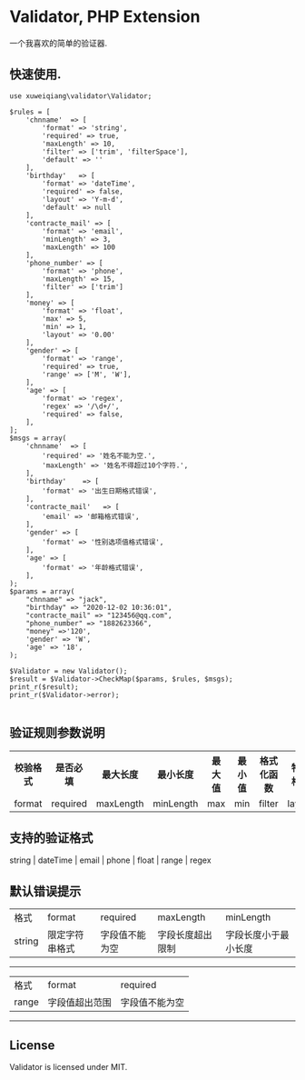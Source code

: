 # Validator, PHP Extension

一个我喜欢的简单的验证器.

## 快速使用.

```
use xuweiqiang\validator\Validator;

$rules = [
    'chnname'  => [
        'format' => 'string',
        'required' => true,
        'maxLength' => 10,
        'filter' => ['trim', 'filterSpace'],
        'default' => ''
    ],
    'birthday'   => [
        'format' => 'dateTime',
        'required' => false,
        'layout' => 'Y-m-d',
        'default' => null
    ],
    'contracte_mail' => [
        'format' => 'email',
        'minLength' => 3,
        'maxLength' => 100
    ],
    'phone_number' => [
        'format' => 'phone',
        'maxLength' => 15,
        'filter' => ['trim']
    ],
    'money' => [
        'format' => 'float',
        'max' => 5,
        'min' => 1,
        'layout' => '0.00'
    ],
    'gender' => [
        'format' => 'range',
        'required' => true,
        'range' => ['M', 'W'],
    ],
    'age' => [
        'format' => 'regex',
        'regex' => '/\d+/',
        'required' => false,
    ],
];
$msgs = array(
    'chnname'  => [
        'required' => '姓名不能为空.',
        'maxLength' => '姓名不得超过10个字符.',
    ],
    'birthday'    => [
        'format' => '出生日期格式错误',
    ],
    'contracte_mail'   => [
        'email' => '邮箱格式错误',
    ],
    'gender' => [
        'format' => '性别选项值格式错误',
    ],
    'age' => [
        'format' => '年龄格式错误',
    ],
);
$params = array(
    "chnname" => "jack",
    "birthday" => "2020-12-02 10:36:01",
    "contracte_mail" => "123456@qq.com",
    "phone_number" => "1882623366",
    "money" =>'120',
    'gender' => 'W',
    'age' => '18',
);

$Validator = new Validator();
$result = $Validator->CheckMap($params, $rules, $msgs);
print_r($result);
print_r($Validator->error);


```
## 验证规则参数说明

<table cellspacing=0 cellpadding=0 style="border-collapse:collapse;">
    <tr>
        <th>校验格式</th>
		<th>是否必填</th>
		<th>最大长度</th>
        <th>最小长度</th>
        <th>最大值</th>
        <th>最小值</th>
        <th>格式化函数</th>
        <th>特殊格式</th>
        <th>默认零值</th>
    </tr>
    <tr>
        <td>format</td>
		<td>required</td>
		<td>maxLength</td>
        <td>minLength</td>
        <td>max</td>
        <td>min</td>
        <td>filter</td>
        <td>layout</td>
        <td>default</td>
    </tr>
</table>

## 支持的验证格式

string | dateTime | email | phone | float | range | regex

## 默认错误提示

<table cellspacing=0 cellpadding=0 style="border-collapse:collapse;">
    <tr>
        <td>格式</td>
        <td>format</td>
		<td>required</td>
		<td>maxLength</td>
        <td>minLength</td>
    </tr>
    <tr>
        <td>string</td>
        <td>限定字符串格式</td>
		<td>字段值不能为空</td>
		<td>字段长度超出限制</td>
        <td>字段长度小于最小长度</td>
    </tr>
</table>

---

<table cellspacing=0 cellpadding=0 style="border-collapse:collapse;">
    <tr>
        <td>格式</td>
        <td>format</td>
		<td>required</td>
    </tr>
    <tr>
        <td>range</td>
        <td>字段值超出范围</td>
		<td>字段值不能为空</td>
    </tr>
</table>

---




## License

Validator is licensed under MIT.